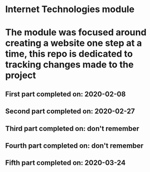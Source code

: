 # Internet Technologies module
# The module was focused around creating a website one step at a time, this repo is dedicated to tracking changes made to the project
First part completed on: 2020-02-08
-----------------------------------
Second part completed on: 2020-02-27
-----------------------------------
Third part completed on: don't remember
-----------------------------------
Fourth part completed on: don't remember
-----------------------------------
Fifth part completed on: 2020-03-24
-----------------------------------
